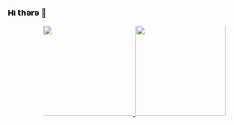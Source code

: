 ### Hi there 👋

<!--
**Clexa97/Clexa97** is a ✨ _special_ ✨ repository because its `README.md` (this file) appears on your GitHub profile.

Here are some ideas to get you started:

- 🔭 I’m currently working on ...
- 🌱 I’m currently learning ...
- 👯 I’m looking to collaborate on ...
- 🤔 I’m looking for help with ...
- 💬 Ask me about ...
- 📫 How to reach me: ...
- 😄 Pronouns: ...
- ⚡ Fun fact: ...
-->

<div align="center">   <a href="https://github.com/Clexa97">   <img height="180em" src="https://github-readme-stats.vercel.app/api?username=Clexa97&show_icons=true&theme=dracula&include_all_commits=true&count_private=true"/>   <img height="180em" src="https://github-readme-stats.vercel.app/api/top-langs/?username=Clexa97&layout=compact&langs_count=10&theme=dracula"/> </div>

